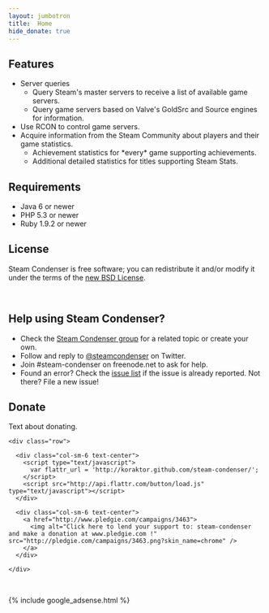 ```yaml
---
layout: jumbotron
title:  Home
hide_donate: true
---
```


<div class="row">
  <div class="col-sm-12 col-md-6">
    <h2>Features</h2>
    <ul>
      <li>Server queries
        <ul>
          <li>Query Steam's master servers to receive a list of available game servers.</li>
          <li>Query game servers based on Valve's GoldSrc and Source engines for information.</li>
        </ul>
      </li>
      <li>Use RCON to control game servers.</li>
      <li>Acquire information from the Steam Community about players and their game statistics.
        <ul>
          <li>Achievement statistics for *every* game supporting achievements.</li>
          <li>Additional detailed statistics for titles supporting Steam Stats.</li>
        </ul>
      </li>
    </ul>
  </div>
  <div class="col-sm-5 col-md-2">
    <h2>Requirements</h2>
    <ul>
      <li>Java 6 or newer</li>
      <li>PHP 5.3 or newer</li>
      <li>Ruby 1.9.2 or newer</li>
    </ul>
  </div>
  <div class="col-lg-3 col-lg-offset-1 col-sm-6 col-sm-offset1">
    <h2>License</h2>
    <p>Steam Condenser is free software; you can redistribute it and/or modify it under the terms of the <a href="{{site.baseurl}}/license/">new BSD License</a>.</p>
  </div>
</div>

<br>

<div class="row">
  
  <div class="col-sm-12 col-lg-6">
    <h2>Help using Steam Condenser?</h2>
    <ul>
      <li>Check the <a href="http://groups.google.com/group/steam-condenser">Steam Condenser group</a> for a related topic or create your own.</li>
      <li>Follow and reply to <a href="https://twitter.com/steamcondenser">@steamcondenser</a> on Twitter.</li>
      <li>Join #steam-condenser on freenode.net to ask for help.</li>
      <li>Found an error? Check the <a href="http://github.com/koraktor/steam-condenser/issues">issue list</a> if the issue is already reported. Not there? File a new issue!</li>
    </ul>
  </div>
  
  <div class="col-sm-12 col-lg-6">
    <h2>Donate</h2>
    <p>Text about donating.</p>
    
    <div class="row">
    
      <div class="col-sm-6 text-center">
        <script type="text/javascript">
          var flattr_url = 'http://koraktor.github.com/steam-condenser/';
        </script>
        <script src="http://api.flattr.com/button/load.js" type="text/javascript"></script>
      </div>
  
      <div class="col-sm-6 text-center">
        <a href="http://www.pledgie.com/campaigns/3463">
          <img alt="Click here to lend your support to: steam-condenser and make a donation at www.pledgie.com !" src="http://pledgie.com/campaigns/3463.png?skin_name=chrome" />
        </a>
      </div>
    
    </div>
    
  </div>
  
</div>

<br>

{% include google_adsense.html %}
